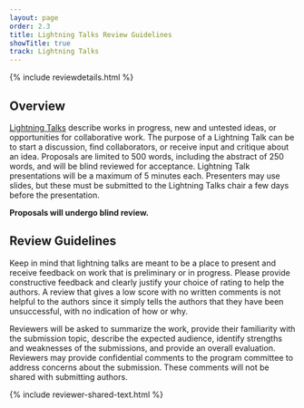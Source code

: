 ```yaml
---
layout: page
order: 2.3
title: Lightning Talks Review Guidelines
showTitle: true
track: Lightning Talks
---
```


{% include reviewdetails.html %}

## Overview

[Lightning Talks](/authors/lightningtalks) describe works in progress, new and untested ideas, or opportunities for collaborative work. The purpose of a Lightning Talk can be to start a discussion, find collaborators, or receive input and critique about an idea. Proposals are limited to 500 words, including the abstract of 250 words, and will be blind reviewed for acceptance. Lightning Talk presentations will be a maximum of 5 minutes each. Presenters may use slides, but these must be submitted to the Lightning Talks chair a few days before the presentation.

**Proposals will undergo blind review.**

## Review Guidelines

Keep in mind that lightning talks are meant to be a place to present and receive feedback on work that is preliminary or in progress. Please provide constructive feedback and clearly justify your choice of rating to help the authors. A review that gives a low score with no written comments is not helpful to the authors since it simply tells the authors that they have been unsuccessful, with no indication of how or why.

Reviewers will be asked to summarize the work, provide their familiarity with the submission topic, describe the expected audience, identify strengths and weaknesses of the submissions, and provide an overall evaluation.  Reviewers may provide confidential comments to the program committee to address concerns about the submission. These comments will not be shared with submitting authors.

{% include reviewer-shared-text.html %}
